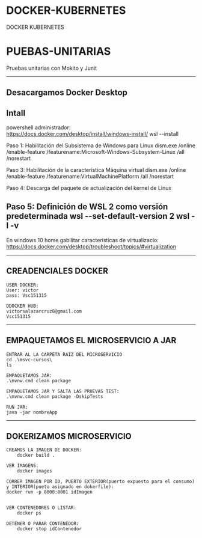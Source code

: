 # DOCKER-KUBERNETES
DOCKER KUBERNETES

# PUEBAS-UNITARIAS
Pruebas unitarias con Mokito y Junit


-----------------------------------
Desacargamos Docker Desktop
-----------------------------------
Intall
------------------------------------
powershell administrador:
https://docs.docker.com/desktop/install/windows-install/
wsl --install


Paso 1: Habilitación del Subsistema de Windows para Linux
dism.exe /online /enable-feature /featurename:Microsoft-Windows-Subsystem-Linux /all /norestart


Paso 3: Habilitación de la característica Máquina virtual
dism.exe /online /enable-feature /featurename:VirtualMachinePlatform /all /norestart

Paso 4: Descarga del paquete de actualización del kernel de Linux

Paso 5: Definición de WSL 2 como versión predeterminada
wsl --set-default-version 2
wsl -l -v
--------------------------------------------------------

En windows 10 home gabilitar caracteristicas de virtualizacio: https://docs.docker.com/desktop/troubleshoot/topics/#virtualization

--------------------------------------------------------
CREADENCIALES DOCKER
--------------------------------------------------------

	USER DOCKER:
	User: victor
	pass: Vsc151315

	DDOCKER HUB:
	victorsalazarcruz8@gmail.com
	Vsc151315

--------------------------------------------------------
EMPAQUETAMOS EL MICROSERVICIO A JAR
--------------------------------------------------------

	ENTRAR AL LA CARPETA RAIZ DEL MICROSERVICIO
	cd .\msvc-cursos\
	ls

	EMPAQUETAMOS JAR:
	.\mvnw.cmd clean package

	EMPAQUETAMOS JAR Y SALTA LAS PRUEVAS TEST:
	.\mvnw.cmd clean package -DskipTests

	RUN JAR:
	java -jar nombreApp

--------------------------------------------------------
DOKERIZAMOS MICROSERVICIO
--------------------------------------------------------

	CREAMOS LA IMAGEN DE DOCKER:
		docker build .

	VER IMAGENS:
		docker images

	CORRER IMAGEN POR ID, PUERTO EXTERIOR(puerto expuesto para el consumo) y INTERIOR(pueto asignado en dokerfile):
	docker run -p 8000:8001 idImagen


	VER CONTENEDORES O LISTAR:
		docker ps

	DETENER O PARAR CONTENEDOR:
		docker stop idContenedor






